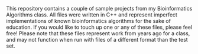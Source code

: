 This repository contains a couple of sample projects from my Bioinformatics Algorithms class. All files were written in C++ and represent imperfect implementations of known bioinformatics algorithms for the sake of education. If you would like to touch up one or any of these files, please feel free! Please note that these files represent work from years ago for a class, and may not function when run with files of a different format than the test set. 

